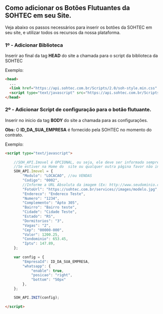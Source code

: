 ## Como adicionar os Botões Flutuantes da SOHTEC em seu Site.

Veja abaixo os passos necessários para inserir os botões da SOHTEC em seu site, e utilizar todos os recursos da nossa plataforma.

### 1º - Adicionar Biblioteca

Inserir ao final da tag **HEAD** do site a chamada para o script da biblioteca da SOHTEC

Exemplo:
```html {.line-numbers}
<head>
  ...
  <link href="https://api.sohtec.com.br/Scripts/2.0/soh-style.min.css" rel="stylesheet" type="text/css">
  <script type="text/javascript" src="https://api.sohtec.com.br/Scripts/2.0/soh-lib.js"></script>
</head>
```

### 2º - Adicionar Script de configuração para o botão flutuante.

Inserir no inicio da tag **BODY** do site a chamada para as configurações.

**Obs:** O **ID_DA_SUA_EMPRESA** é fornecido pela SOHTEC no momento do contrato.

Exemplo:
```html {.line-numbers}
<script type="text/javascript">
  
    //SOH_API.Imovel é OPCIONAL, ou seja, ele deve ser informado sempre que estiver na página de detalhe de um imóvel
    //Se estiver na Home do  site ou qualquer outra página favor não informar o SOH_API.Imovel.
    SOH_API.Imovel = {
        "Modulo": "LOCACAO", //ou VENDAS
        "Codigo": "0002",
        //Informe a URL Absoluta da imagem (Ex: http://www.seudominio.com.br/imagem.jpg)
        "FotoUrl": "https://sohtec.com.br/services//images/modelo.jpg", 
        "Endereco": "Endereco Teste",
        "Numero": "1234",
        "Complemento": "Apto 305",
        "Bairro": "Bairro teste",
        "Cidade": "Cidade Teste",
        "Estado": "RS",
        "Dormitorios": "3",
        "Vagas": "2",
        "Cep": "00000-000",
        "Valor": 1200.25,
        "Condominio": 653.45,
        "Iptu": 147.89,
    };
  
    var config = {
        "EmpresaId": ID_DA_SUA_EMPRESA,            
        "whatsapp": {
            "enable": true,
            "posicao": "right",
            "bottom": "50px"
        },
    };

    SOH_API.INIT(config);
  
</script>
```
